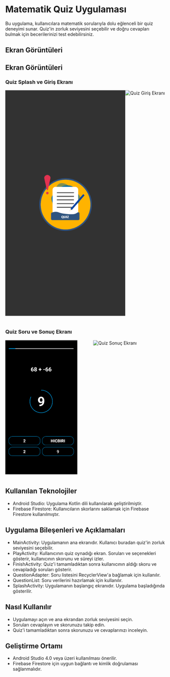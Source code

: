 # Matematik Quiz Uygulaması
Bu uygulama, kullanıcılara matematik sorularıyla dolu eğlenceli bir quiz deneyimi sunar. Quiz'in zorluk seviyesini seçebilir ve doğru cevapları bulmak için becerilerinizi test edebilirsiniz.

## Ekran Görüntüleri

## Ekran Görüntüleri

### Quiz Splash ve Giriş Ekranı
<div style="display:flex; justify-content: space-between; margin-bottom: 40px;">
  <img src="app/screenshots/Quiz%20Splash.png" alt="Quiz Splash Ekranı" style="width:75%">
  <img src="app/screenshots/Quiz%20Giriş.png" alt="Quiz Giriş Ekranı" style="width:75%">

</div>

### Quiz Soru ve Sonuç  Ekranı
<div style="display:flex; justify-content: space-between; margin-bottom: 40px;">
  <img src="app/screenshots/Quiz%20Soru.png" alt="Quiz Soru Ekranı" style="width:45%">
  <img src="app/screenshots/Quiz%20Sonuç.png" alt="Quiz Sonuç Ekranı" style="width:45%">
</div>







## Kullanılan Teknolojiler
- Android Studio: Uygulama Kotlin dili kullanılarak geliştirilmiştir.
- Firebase Firestore: Kullanıcıların skorlarını saklamak için Firebase Firestore kullanılmıştır.

## Uygulama Bileşenleri ve Açıklamaları
- MainActivity: Uygulamanın ana ekranıdır. Kullanıcı buradan quiz'in zorluk seviyesini seçebilir.
- PlayActivity: Kullanıcının quiz oynadığı ekran. Soruları ve seçenekleri gösterir, kullanıcının skorunu ve süreyi izler.
- FinishActivity: Quiz'i tamamladıktan sonra kullanıcının aldığı skoru ve cevapladığı soruları gösterir.
- QuestionAdapter: Soru listesini RecyclerView'a bağlamak için kullanılır.
- QuestionList: Soru verilerini hazırlamak için kullanılır.
- SplashActivity: Uygulamanın başlangıç ekranıdır. Uygulama başladığında gösterilir.

## Nasıl Kullanılır
- Uygulamayı açın ve ana ekrandan zorluk seviyesini seçin.
- Soruları cevaplayın ve skorunuzu takip edin.
- Quiz'i tamamladıktan sonra skorunuzu ve cevaplarınızı inceleyin.

## Geliştirme Ortamı
- Android Studio 4.0 veya üzeri kullanılması önerilir.
- Firebase Firestore için uygun bağlantı ve kimlik doğrulaması sağlanmalıdır.
